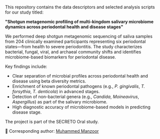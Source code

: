 This repository contains the data descriptors and selected analysis scripts for our study titled:

**"Shotgun metagenomic profiling of multi-kingdom salivary microbiome dynamics across periodontal health and disease stages"**

We performed deep shotgun metagenomic sequencing of saliva samples from 204 clinically examined participants representing six periodontal states—from health to severe periodontitis. The study characterizes bacterial, fungal, viral, and archaeal community shifts and identifies microbiome-based biomarkers for periodontal disease. 

Key findings include:
- Clear separation of microbial profiles across periodontal health and disease using beta diversity metrics.
- Enrichment of known periodontal pathogens (e.g., *P. gingivalis*, *T. forsythia*, *T. denticola*) in advanced stages.
- Detection of non-bacterial genera (e.g., *Candida*, *Moineavirus*, *Aspergillus*) as part of the salivary microbiome.
- High diagnostic accuracy of microbiome-based models in predicting disease stage.

The project is part of the SECRETO Oral study.

📄 Corresponding author: [Muhammed Manzoor](mailto:muhammed.allippara@helsinki.fi)  

